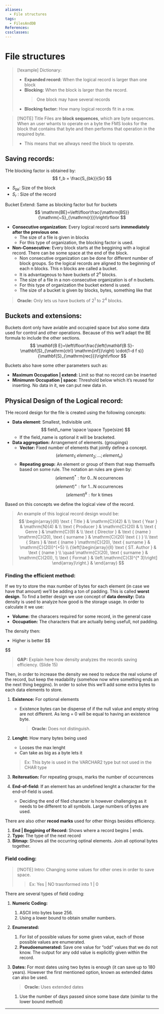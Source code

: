 ```yaml
---
aliases:
  - File structures
tags:
  - FilesAndDB
References: 
cssclasses:
---
```

# File structures


> [!example] Dictionary: 
> + **Expanded record:** When the logical record is larger than one block
> + **Blocking:** When the block is larger than the record. 
>   > One block may have several records
> + **Blocking factor:** How many logical records fit in a row. 
>

> [!NOTE] Title
> Files are **block sequences**, which are byte sequences. 
> When an user whants to operate on a byte the FMS looks for the block that contains that byte and then performs that operation in the required byte. 
> * This means that we allways need the block to operate. 

## Saving records: 
THe blocking factor is obtained by:
$$
f_b = \frac{S_{bk}}{Sr}
$$
+ $S_{bk}$: Size of the block
+ $S_r$ : Size of the record 

Bucket Extend:
Same as blocking factor but for buckets
$$
\mathrm{BE}=\left\lfloor\frac{\mathrm{BS}}{\mathrm{~S}_{\mathrm{r}}}\right\rfloor
$$


+ **Consecutive organization:** Every logical record sarts **inmmediately after the previous one**. 
	+ The size of a file is given in blocks
	+ For this type of organization, the blocking factor is used. 
+ **Non-Consecutive:** Every block starts at the beggining with a logical record. There can be some space at the end of the block. 
	+ Non consecutive organization can be done for different number of block groups. So the logical records are aligned to the beginning of each n blocks. This n blocks are called a bucket.
	+ It is advantageous to have buckets of $2^n$ blocks.
	+ The size of a file in a non-consecutive organization is of n buckets.
	+ For this type of organization the bucket extend is used.
	+ The size of a bucket is given by blocks, bytes, something like that
> **Oracle:** Only lets us have buckets of $2^1$ to $2^4$ blocks. 

## Buckets and extensions:
Buckets dont only have aviable and occupied space but also some data used for control and other operations. Because of this we’ll adapt the BE formula to include the other sections. 
$$
\mathbf{B E}=\left\lfloor\frac{\left(\mathbf{B S}-\mathbf{S}_{\mathrm{ctrl} \mathrm{inf}}\right) \cdot(1-d f s)}{\mathbf{S}_{\mathrm{rec}}}\right\rfloor
$$

Buckets also have some other parameters such as: 
+ **Maximum Occupation | extend:** Limit so that no record can be inserted
+ **Minimunm Occupation | space:** Threshold below which it’s reused for inserting. No data in it, we can put new data in. 

## Physical Design of the Logical record:

THe record design for the file is created using the following concepts: 

+ **Data element**: Smallest, Indivisible unit. 
$$
field\_name \space \space Type(size)
$$
	+ If the field_name is optional it will be bracketed. 
+ **Data aggregation:** Arrangement of elements. (groupings) 
	+ **Vector:** Fixed number of elements that jointly define a concept. 
	  $$
	  (element_1; element_2;...;element_n)
	  $$
	+ **Repeating group:** An element or group of them that reap themselfs based on some rule. The notation an rules are given by:
	  $$
	  (element)^* : \text{for 0...N occurrences}
	  $$
	  $$
	  (element)^+ : \text{for 1...N occurrences}
	  $$
	  $$
	  (element)^k : \text{for k times}
	  $$

Based on this concepts we define the logical view of the record. 

> An example of this logical record design would be:
> $$
> \begin{array}{lll}
\text { Title } & \mathrm{C}(42) & \\
\text { Year } & \mathrm{N}(4) & \\
\text { Producer } & \mathrm{C}(20) & \\
\text { Genre } & \mathrm{C}(9) & \\
\text { Director } & \text { (name } \mathrm{C}(20), \text { surname } & \mathrm{C}(20) \text { ) } \\
\text { Stars } & \text { (name } \mathrm{C}(20), \text { surname } & \mathrm{C}(20))^{+5} \\
{\left[\begin{array}{ll}
\text { ST. Author } & \text { (name } \\
\quad \mathrm{C}(20), \text { surname } & \mathrm{C}(20)), \\
\text { Format } & \left.\mathrm{C}(3)^{* 3}\right]
\end{array}\right.} &
\end{array}
> $$

### Finding the efficient method: 
If we try to store the max number of bytes for each element (in case we have that amount) we’ll be adding a ton of padding. This is called **worst design**. To find a better design we use concept of **data density:**
Data density is used to analyze how good is the storage usage. In order to calculate it we use:
+ **Volume:** the characers required for some record, in the general case
+ **Occupation:** The characters that are actually being usefull, not padding.

The density then:
+ Higher is better
$$

$$
> **GAP:** Explain here how density analyzes the records saving efficiency. (Slide 15)
 
Then, in order to increase the density we need to reduce the real volume of the record, but keep the readability (somehow now whre something ends an the next thing beggins). 
In order to solve this we’ll add some extra bytes to each data elements to store.
1. **Existence:** For optional elements
   + Existence bytes can be dispense of if the null value and empty string are not different. As leng = 0 will be equal to having an existence byte. 
     > **Oracle:** Does not distinguish.
2. **Lenght:** How many bytes being used
   + Looses the max lenght 
   + Can take as big as a byte lets it
    > Ex: This byte is used in the VARCHAR2 type but not used in the CHAR type
    
    
3. **Reitereation:** For repeating groups, marks the number of occurrences
4. **End-of-field:** If an element has an undefined lenght a character for the end-of-field is used. 
   + Deciding the end of filed character is however challenging as it needs to be different to all symbols. Large numbers of bytes are used.

There are also other **recod marks** used for other things besides efficiency.
1. **End | Beggining of Record:** Shows where a record begins | ends. 
2. **Typo:** The type of the next record
3. **Bitmap:** Shows all the occurring optinal elements. Join all optional bytes together. 

### Field coding:

> [!NOTE] Intro: 
> Changing some values for other ones in order to save space. 
> > Ex: Yes | NO trasnformed into 1 | 0  

There are several types of field coding:
1. **Numeric Coding:** 
	1. ASCII into bytes base 256. 
	2. Using a lower bound to obtain smaller numbers.
2. **Enumerated:**
	1. For list of possible values for some given value, each of those possible values are enumerated. 
	2. **Pseudoenumerated:** Save one value for “odd” values that we do not know. The output for any odd value is explicitly given within the record.
3. **Dates:** 
   For most dates using two bytes is enough (it can save up to 180 years). However the first mentioned option, known as extended dates can also be used.
   > **Oracle:** Uses extended dates
   
	1.  Use the number of days passed since some base date (similar to the lower bound method)







***